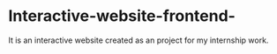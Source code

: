 # Interactive-website-frontend-
It is an interactive website created as an project for my internship work.
